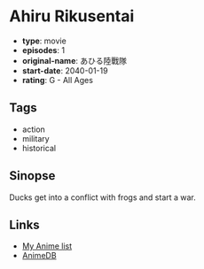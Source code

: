# Ahiru Rikusentai

-   **type**: movie
-   **episodes**: 1
-   **original-name**: あひる陸戰隊
-   **start-date**: 2040-01-19
-   **rating**: G - All Ages

## Tags

-   action
-   military
-   historical

## Sinopse

Ducks get into a conflict with frogs and start a war.

## Links

-   [My Anime list](https://myanimelist.net/anime/28241/Ahiru_Rikusentai)
-   [AnimeDB](http://anidb.info/perl-bin/animedb.pl?show=anime&aid=11396)
